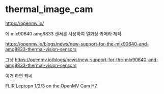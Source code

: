 # thermal_image_cam


https://openmv.io/ 

에 mlx90640 amg8833 센서를 사용하여 열화상 카메라 제작

https://openmv.io/blogs/news/new-support-for-the-mlx90640-and-amg8833-thermal-vision-sensors

그냥 https://openmv.io/blogs/news/new-support-for-the-mlx90640-and-amg8833-thermal-vision-sensors 

이거 하면 되네

FLIR Leptopn 1/2/3 on the OpenMV Cam H7
